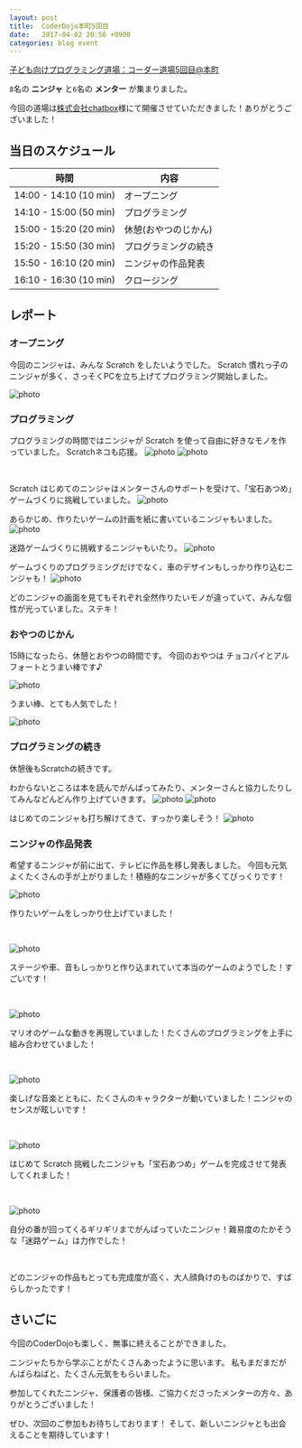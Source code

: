 ```yaml
---
layout: post
title:  CoderDojo本町5回目
date:   2017-04-02 20:56 +0900
categories: blog event
---
```


[子ども向けプログラミング道場：コーダー道場5回目@本町](https://coderdojo-hommachi.doorkeeper.jp/events/58239)

`8`名の **ニンジャ** と`6`名の **メンター** が集まりました。

今回の道場は[株式会社chatbox](https://chatbox-inc.com/about/)様にて開催させていただきました！ありがとうございました！



## 当日のスケジュール

時間                   | 内容
-----------------------|------
14:00 - 14:10 (10 min) | オープニング
14:10 - 15:00 (50 min) | プログラミング
15:00 - 15:20 (20 min) | 休憩(おやつのじかん)
15:20 - 15:50 (30 min) | プログラミングの続き
15:50 - 16:10 (20 min) | ニンジャの作品発表
16:10 - 16:30 (10 min) | クロージング

## レポート


### オープニング

今回のニンジャは、みんな Scratch をしたいようでした。
Scratch 慣れっ子のニンジャが多く、さっそくPCを立ち上げてプログラミング開始しました。

![photo](/assets/img/2017-04-02/IMG_3727.JPG)


### プログラミング

プログラミングの時間ではニンジャが Scratch を使って自由に好きなモノを作っていました。
Scratchネコも応援。
![photo](/assets/img/2017-04-02/IMG_3726.JPG)
![photo](/assets/img/2017-04-02/IMG_3799.JPG)

<br/>

Scratch はじめてのニンジャはメンターさんのサポートを受けて、「宝石あつめ」ゲームづくりに挑戦していました。
![photo](/assets/img/2017-04-02/IMG_3755.JPG)

あらかじめ、作りたいゲームの計画を紙に書いているニンジャもいました。
![photo](/assets/img/2017-04-02/IMG_3750.JPG)

迷路ゲームづくりに挑戦するニンジャもいたり。
![photo](/assets/img/2017-04-02/IMG_3768.JPG)

ゲームづくりのプログラミングだけでなく、車のデザインもしっかり作り込むニンジャも！
![photo](/assets/img/2017-04-02/IMG_3767.JPG)

どのニンジャの画面を見てもそれぞれ全然作りたいモノが違っていて、みんな個性が光っていました。ステキ！


###  おやつのじかん

15時になったら、休憩とおやつの時間です。
今回のおやつは チョコパイとアルフォートとうまい棒です♪

![photo](/assets/img/2017-04-02/IMG_3770.JPG)

うまい棒、とても人気でした！

![photo](/assets/img/2017-04-02/IMG_3771.JPG)


### プログラミングの続き

休憩後もScratchの続きです。

わからないところは本を読んでがんばってみたり、メンターさんと協力したりしてみんなどんどん作り上げていきます。
![photo](/assets/img/2017-04-02/IMG_3794.JPG)
![photo](/assets/img/2017-04-02/IMG_3777.JPG)

はじめてのニンジャも打ち解けてきて、すっかり楽しそう！
![photo](/assets/img/2017-04-02/IMG_3762.JPG)


### ニンジャの作品発表

希望するニンジャが前に出て、テレビに作品を移し発表しました。
今回も元気よくたくさんの手が上がりました！積極的なニンジャが多くてびっくりです！

![photo](/assets/img/2017-04-02/IMG_3801.JPG)

作りたいゲームをしっかり仕上げていました！

<br/>

![photo](/assets/img/2017-04-02/IMG_3816.JPG)

ステージや車、音もしっかりと作り込まれていて本当のゲームのようでした！すごいです！

<br/>

![photo](/assets/img/2017-04-02/IMG_3807.JPG)

マリオのゲームな動きを再現していました！たくさんのプログラミングを上手に組み合わせていました！

<br/>

![photo](/assets/img/2017-04-02/IMG_3833.JPG)

楽しげな音楽とともに、たくさんのキャラクターが動いていました！ニンジャのセンスが眩しいです！

<br/>

![photo](/assets/img/2017-04-02/IMG_3834.JPG)

はじめて Scratch 挑戦したニンジャも「宝石あつめ」ゲームを完成させて発表してくれました！

<br/>

![photo](/assets/img/2017-04-02/IMG_3843.JPG)

自分の番が回ってくるギリギリまでがんばっていたニンジャ！難易度のたかそうな「迷路ゲーム」は力作でした！

<br/>

どのニンジャの作品もとっても完成度が高く、大人顔負けのものばかりで、すばらしかったです！


## さいごに

今回のCoderDojoも楽しく、無事に終えることができました。

ニンジャたちから学ぶことがたくさんあったように思います。
私もまだまだがんばらねばと、たくさん元気をもらいました。

参加してくれたニンジャ、保護者の皆様、ご協力くださったメンターの方々、ありがとうございました！

ぜひ、次回のご参加もお待ちしております！
そして、新しいニンジャとも出会えることを期待しています！
